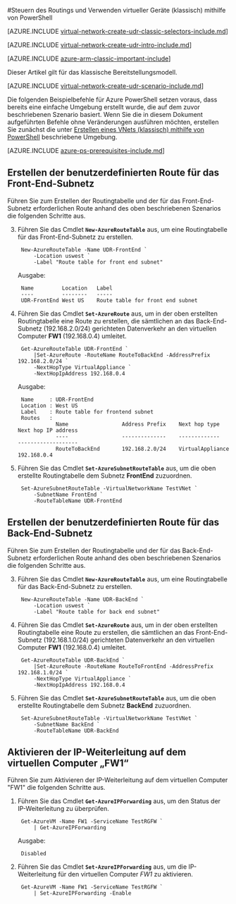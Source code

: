 <properties 
   pageTitle="Steuern des Routings und Verwenden virtueller Geräte mithilfe von PowerShell im klassischen Bereitstellungsmodell | Microsoft Azure"
   description="Erfahren Sie, wie Sie das Routing in VNets mithilfe von PowerShell im klassischen Bereitstellungsmodell steuern."
   services="virtual-network"
   documentationCenter="na"
   authors="telmosampaio"
   manager="carmonm"
   editor=""
   tags="azure-service-management"
/>
<tags  
   ms.service="virtual-network"
   ms.devlang="na"
   ms.topic="article"
   ms.tgt_pltfrm="na"
   ms.workload="infrastructure-services"
   ms.date="02/02/2016"
   ms.author="telmos" />

#Steuern des Routings und Verwenden virtueller Geräte (klassisch) mithilfe von PowerShell

[AZURE.INCLUDE [virtual-network-create-udr-classic-selectors-include.md](../../includes/virtual-network-create-udr-classic-selectors-include.md)]

[AZURE.INCLUDE [virtual-network-create-udr-intro-include.md](../../includes/virtual-network-create-udr-intro-include.md)]

[AZURE.INCLUDE [azure-arm-classic-important-include](../../includes/azure-arm-classic-important-include.md)]

Dieser Artikel gilt für das klassische Bereitstellungsmodell.

[AZURE.INCLUDE [virtual-network-create-udr-scenario-include.md](../../includes/virtual-network-create-udr-scenario-include.md)]

Die folgenden Beispielbefehle für Azure PowerShell setzen voraus, dass bereits eine einfache Umgebung erstellt wurde, die auf dem zuvor beschriebenen Szenario basiert. Wenn Sie die in diesem Dokument aufgeführten Befehle ohne Veränderungen ausführen möchten, erstellen Sie zunächst die unter [Erstellen eines VNets (klassisch) mithilfe von PowerShell](virtual-networks-create-vnet-classic-netcfg-ps.md) beschriebene Umgebung.

[AZURE.INCLUDE [azure-ps-prerequisites-include.md](../../includes/azure-ps-prerequisites-include.md)]

## Erstellen der benutzerdefinierten Route für das Front-End-Subnetz
Führen Sie zum Erstellen der Routingtabelle und der für das Front-End-Subnetz erforderlichen Route anhand des oben beschriebenen Szenarios die folgenden Schritte aus.

3. Führen Sie das Cmdlet **`New-AzureRouteTable`** aus, um eine Routingtabelle für das Front-End-Subnetz zu erstellen.

		New-AzureRouteTable -Name UDR-FrontEnd `
			-Location uswest `
			-Label "Route table for front end subnet"

	Ausgabe:

		Name         Location   Label                          
		----         --------   -----                          
		UDR-FrontEnd West US    Route table for front end subnet

4. Führen Sie das Cmdlet **`Set-AzureRoute`** aus, um in der oben erstellten Routingtabelle eine Route zu erstellen, die sämtlichen an das Back-End-Subnetz (192.168.2.0/24) gerichteten Datenverkehr an den virtuellen Computer **FW1** (192.168.0.4) umleitet.
	
		Get-AzureRouteTable UDR-FrontEnd `
			|Set-AzureRoute -RouteName RouteToBackEnd -AddressPrefix 192.168.2.0/24 `
			-NextHopType VirtualAppliance `
			-NextHopIpAddress 192.168.0.4

	Ausgabe:

		Name     : UDR-FrontEnd
		Location : West US
		Label    : Route table for frontend subnet
		Routes   : 
		           Name                 Address Prefix    Next hop type        Next hop IP address
		           ----                 --------------    -------------        -------------------
		           RouteToBackEnd       192.168.2.0/24    VirtualAppliance     192.168.0.4  

5. Führen Sie das Cmdlet **`Set-AzureSubnetRouteTable`** aus, um die oben erstellte Routingtabelle dem Subnetz **FrontEnd** zuzuordnen.

		Set-AzureSubnetRouteTable -VirtualNetworkName TestVNet `
			-SubnetName FrontEnd `
			-RouteTableName UDR-FrontEnd
 
## Erstellen der benutzerdefinierten Route für das Back-End-Subnetz
Führen Sie zum Erstellen der Routingtabelle und der für das Back-End-Subnetz erforderlichen Route anhand des oben beschriebenen Szenarios die folgenden Schritte aus.

3. Führen Sie das Cmdlet **`New-AzureRouteTable`** aus, um eine Routingtabelle für das Back-End-Subnetz zu erstellen.

		New-AzureRouteTable -Name UDR-BackEnd `
			-Location uswest `
			-Label "Route table for back end subnet"

4. Führen Sie das Cmdlet **`Set-AzureRoute`** aus, um in der oben erstellten Routingtabelle eine Route zu erstellen, die sämtlichen an das Front-End-Subnetz (192.168.1.0/24) gerichteten Datenverkehr an den virtuellen Computer **FW1** (192.168.0.4) umleitet.

		Get-AzureRouteTable UDR-BackEnd `
			|Set-AzureRoute -RouteName RouteToFrontEnd -AddressPrefix 192.168.1.0/24 `
			-NextHopType VirtualAppliance `
			-NextHopIpAddress 192.168.0.4

5. Führen Sie das Cmdlet **`Set-AzureSubnetRouteTable`** aus, um die oben erstellte Routingtabelle dem Subnetz **BackEnd** zuzuordnen.

		Set-AzureSubnetRouteTable -VirtualNetworkName TestVNet `
			-SubnetName BackEnd `
			-RouteTableName UDR-BackEnd

## Aktivieren der IP-Weiterleitung auf dem virtuellen Computer „FW1“
Führen Sie zum Aktivieren der IP-Weiterleitung auf dem virtuellen Computer "FW1" die folgenden Schritte aus.

1. Führen Sie das Cmdlet **`Get-AzureIPForwarding`** aus, um den Status der IP-Weiterleitung zu überprüfen.

		Get-AzureVM -Name FW1 -ServiceName TestRGFW `
			| Get-AzureIPForwarding

	Ausgabe:

		Disabled

2. Führen Sie das Cmdlet **`Set-AzureIPForwarding`** aus, um die IP-Weiterleitung für den virtuellen Computer *FW1* zu aktivieren.

		Get-AzureVM -Name FW1 -ServiceName TestRGFW `
			| Set-AzureIPForwarding -Enable

<!---HONumber=AcomDC_0720_2016--->

